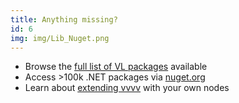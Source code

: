 ```yaml
---
title: Anything missing?
id: 6
img: img/Lib_Nuget.png
---
```


* Browse the <a href="https://thegraybook.vvvv.org/reference/libraries/overview.html" target="_blank">full list of VL packages</a> available
* Access >100k .NET packages via <a href="https://nuget.org" target="_blank">nuget.org</a>
* Learn about <a href="https://thegraybook.vvvv.org/reference/extending/overview.html" target="_blank">extending vvvv</a> with your own nodes
